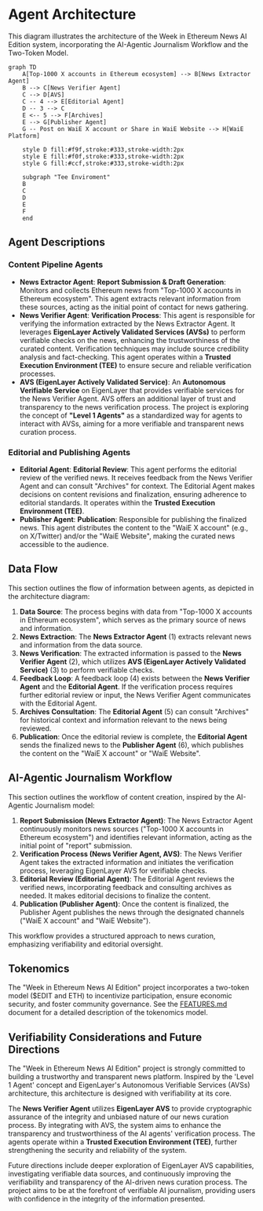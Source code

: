 # Agent Architecture

This diagram illustrates the architecture of the Week in Ethereum News AI Edition system, incorporating the AI-Agentic Journalism Workflow and the Two-Token Model.

```mermaid
graph TD
    A[Top-1000 X accounts in Ethereum ecosystem] --> B[News Extractor Agent]
    B --> C[News Verifier Agent]
    C --> D[AVS]
    C -- 4 --> E[Editorial Agent]
    D -- 3 --> C
    E <-- 5 --> F[Archives]
    E --> G[Publisher Agent]
    G -- Post on WaiE X account or Share in WaiE Website --> H[WaiE Platform]

    style D fill:#f9f,stroke:#333,stroke-width:2px
    style E fill:#f0f,stroke:#333,stroke-width:2px
    style G fill:#ccf,stroke:#333,stroke-width:2px

    subgraph "Tee Enviroment"
    B
    C
    D
    E
    F
    end
```

## Agent Descriptions

### Content Pipeline Agents

- **News Extractor Agent**: **Report Submission & Draft Generation**: Monitors and collects Ethereum news from "Top-1000 X accounts in Ethereum ecosystem".  This agent extracts relevant information from these sources, acting as the initial point of contact for news gathering.
- **News Verifier Agent**: **Verification Process**:  This agent is responsible for verifying the information extracted by the News Extractor Agent.  It leverages **EigenLayer Actively Validated Services (AVSs)** to perform verifiable checks on the news, enhancing the trustworthiness of the curated content.  Verification techniques may include source credibility analysis and fact-checking. This agent operates within a **Trusted Execution Environment (TEE)** to ensure secure and reliable verification processes.
- **AVS (EigenLayer Actively Validated Service)**:  An **Autonomous Verifiable Service** on EigenLayer that provides verifiable services for the News Verifier Agent.  AVS offers an additional layer of trust and transparency to the news verification process. The project is exploring the concept of **"Level 1 Agents"** as a standardized way for agents to interact with AVSs, aiming for a more verifiable and transparent news curation process.

### Editorial and Publishing Agents

- **Editorial Agent**: **Editorial Review**:  This agent performs the editorial review of the verified news. It receives feedback from the News Verifier Agent and can consult "Archives" for context.  The Editorial Agent makes decisions on content revisions and finalization, ensuring adherence to editorial standards.  It operates within the **Trusted Execution Environment (TEE)**.
- **Publisher Agent**: **Publication**:  Responsible for publishing the finalized news.  This agent distributes the content to the "WaiE X account" (e.g., on X/Twitter) and/or the "WaiE Website", making the curated news accessible to the audience.

## Data Flow

This section outlines the flow of information between agents, as depicted in the architecture diagram:

1.  **Data Source**: The process begins with data from "Top-1000 X accounts in Ethereum ecosystem", which serves as the primary source of news and information.
2.  **News Extraction**: The **News Extractor Agent** (1) extracts relevant news and information from the data source.
3.  **News Verification**: The extracted information is passed to the **News Verifier Agent** (2), which utilizes **AVS (EigenLayer Actively Validated Service)** (3) to perform verifiable checks.
4.  **Feedback Loop**: A feedback loop (4) exists between the **News Verifier Agent** and the **Editorial Agent**. If the verification process requires further editorial review or input, the News Verifier Agent communicates with the Editorial Agent.
5.  **Archives Consultation**: The **Editorial Agent** (5) can consult "Archives" for historical context and information relevant to the news being reviewed.
6.  **Publication**: Once the editorial review is complete, the **Editorial Agent** sends the finalized news to the **Publisher Agent** (6), which publishes the content on the "WaiE X account" or "WaiE Website".

## AI-Agentic Journalism Workflow

This section outlines the workflow of content creation, inspired by the AI-Agentic Journalism model:

1.  **Report Submission (News Extractor Agent)**: The News Extractor Agent continuously monitors news sources ("Top-1000 X accounts in Ethereum ecosystem") and identifies relevant information, acting as the initial point of "report" submission.
2.  **Verification Process (News Verifier Agent, AVS)**: The News Verifier Agent takes the extracted information and initiates the verification process, leveraging EigenLayer AVS for verifiable checks.
3.  **Editorial Review (Editorial Agent)**: The Editorial Agent reviews the verified news, incorporating feedback and consulting archives as needed. It makes editorial decisions to finalize the content.
4.  **Publication (Publisher Agent)**: Once the content is finalized, the Publisher Agent publishes the news through the designated channels ("WaiE X account" and "WaiE Website").

This workflow provides a structured approach to news curation, emphasizing verifiability and editorial oversight.

## Tokenomics

The "Week in Ethereum News AI Edition" project incorporates a two-token model ($EDIT and ETH) to incentivize participation, ensure economic security, and foster community governance.  See the [FEATURES.md](FEATURES.md) document for a detailed description of the tokenomics model.

## Verifiability Considerations and Future Directions

The "Week in Ethereum News AI Edition" project is strongly committed to building a trustworthy and transparent news platform.  Inspired by the 'Level 1 Agent' concept and EigenLayer's Autonomous Verifiable Services (AVSs) architecture, this architecture is designed with verifiability at its core.

The **News Verifier Agent** utilizes **EigenLayer AVS** to provide cryptographic assurance of the integrity and unbiased nature of our news curation process.  By integrating with AVS, the system aims to enhance the transparency and trustworthiness of the AI agents' verification process.  The agents operate within a **Trusted Execution Environment (TEE)**, further strengthening the security and reliability of the system.

Future directions include deeper exploration of EigenLayer AVS capabilities, investigating verifiable data sources, and continuously improving the verifiability and transparency of the AI-driven news curation process.  The project aims to be at the forefront of verifiable AI journalism, providing users with confidence in the integrity of the information presented.
